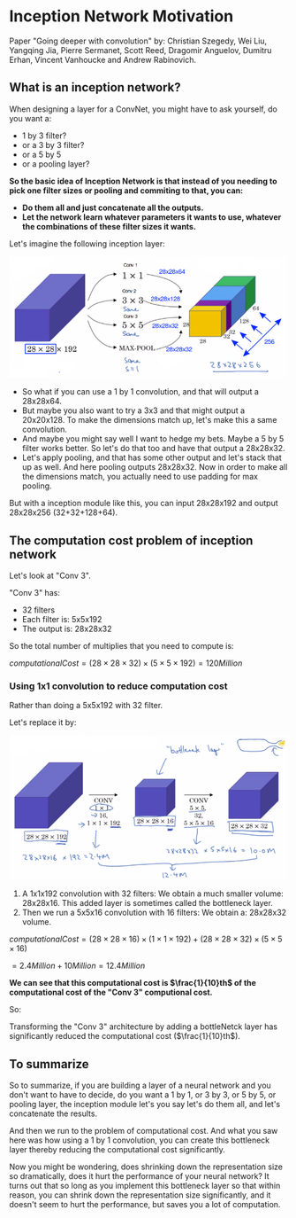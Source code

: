 # Inception Network Motivation

Paper "Going deeper with convolution" by: Christian Szegedy, Wei Liu, Yangqing Jia, Pierre Sermanet, Scott Reed, Dragomir Anguelov, Dumitru Erhan, Vincent Vanhoucke and Andrew Rabinovich.

## What is an inception network?

When designing a layer for a ConvNet, you might have to ask yourself, do you want a:

- 1 by 3 filter?
- or a 3 by 3 filter?
- or a 5 by 5
- or a pooling layer?

**So the basic idea of Inception Network is that instead of you needing to pick one filter sizes or pooling and commiting to that, you can:**

- **Do them all and just concatenate all the outputs.**
- **Let the network learn whatever parameters it wants to use, whatever the combinations of these filter sizes it wants.**


Let's imagine the following inception layer:

![](img/screenshot_from_2019-02-13_00-19-35.png)

- So what if you can use a 1 by 1 convolution, and that will output a 28x28x64.
- But maybe you also want to try a 3x3 and that might output a 20x20x128. To make the dimensions match up, let's make this a same convolution.
- And maybe you might say well I want to hedge my bets. Maybe a 5 by 5 filter works better. So let's do that too and have that output a 28x28x32.
- Let's apply pooling, and that has some other output and let's stack that up as well. And here pooling outputs 28x28x32. Now in order to make all the dimensions match, you actually need to use padding for max pooling. 

But with a inception module like this, you can input 28x28x192 and output 28x28x256 (32+32+128+64).

## The computation cost problem of inception network

Let's look at "Conv 3".

"Conv 3" has:

- 32 filters
- Each filter is: 5x5x192
- The output is: 28x28x32

So the total number of multiplies that you need to compute is:

$computationalCost=(28\times{28}\times{32})\times{(5\times{5}\times{192})}=120Million$

### Using 1x1 convolution to reduce computation cost

Rather than doing a 5x5x192 with 32 filter.

Let's replace it by:

![](img/1x1_convolution.png)


1. A 1x1x192 convolution with 32 filters: We obtain a much smaller volume: 28x28x16. This added layer is sometimes called the bottleneck layer.
1. Then we run a 5x5x16 convolution with 16 filters: We obtain a: 28x28x32 volume.

$computationalCost=(28\times{28}\times{16})\times{(1\times{1}\times{192})}+(28\times{28}\times{32})\times{(5\times{5}\times{16})}$

$=2.4Million+10Million=12.4Million$

**We can see that this computational cost is $\frac{1}{10}th$ of the computational cost of the "Conv 3" computional cost.**

So:

Transforming the "Conv 3" architecture by adding a bottleNetck layer has significantly reduced the computational cost ($\frac{1}{10}th$).

## To summarize

So to summarize, if you are building a layer of a neural network and you don't want to have to decide, do you want a 1 by 1, or 3 by 3, or 5 by 5, or pooling layer, the inception module let's you say let's do them all, and let's concatenate the results. 

And then we run to the problem of computational cost. And what you saw here was how using a 1 by 1 convolution, you can create this bottleneck layer thereby reducing the computational cost significantly.

Now you might be wondering, does shrinking down the representation size so dramatically, does it hurt the performance of your neural network? It turns out that so long as you implement this bottleneck layer so that within reason, you can shrink down the representation size significantly, and it doesn't seem to hurt the performance, but saves you a lot of computation.
